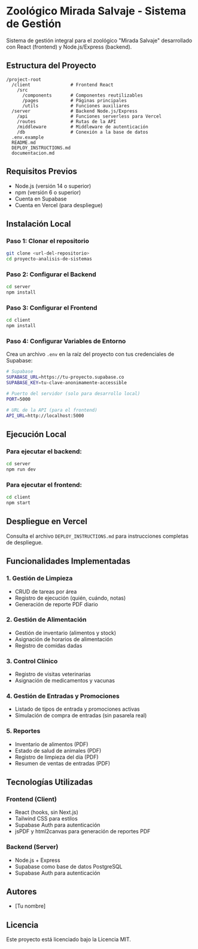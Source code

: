 # Zoológico Mirada Salvaje - Sistema de Gestión

Sistema de gestión integral para el zoológico "Mirada Salvaje" desarrollado con React (frontend) y Node.js/Express (backend).

## Estructura del Proyecto

```
/project-root
  /client               # Frontend React
    /src
      /components       # Componentes reutilizables
      /pages            # Páginas principales
      /utils            # Funciones auxiliares
  /server               # Backend Node.js/Express
    /api                # Funciones serverless para Vercel
    /routes             # Rutas de la API
    /middleware         # Middleware de autenticación
    /db                 # Conexión a la base de datos
  .env.example
  README.md
  DEPLOY_INSTRUCTIONS.md
  documentacion.md
```

## Requisitos Previos

- Node.js (versión 14 o superior)
- npm (versión 6 o superior)
- Cuenta en Supabase
- Cuenta en Vercel (para despliegue)

## Instalación Local

### Paso 1: Clonar el repositorio
```bash
git clone <url-del-repositorio>
cd proyecto-analisis-de-sistemas
```

### Paso 2: Configurar el Backend
```bash
cd server
npm install
```

### Paso 3: Configurar el Frontend
```bash
cd client
npm install
```

### Paso 4: Configurar Variables de Entorno
Crea un archivo `.env` en la raíz del proyecto con tus credenciales de Supabase:

```bash
# Supabase
SUPABASE_URL=https://tu-proyecto.supabase.co
SUPABASE_KEY=tu-clave-anonimamente-accessible

# Puerto del servidor (solo para desarrollo local)
PORT=5000

# URL de la API (para el frontend)
API_URL=http://localhost:5000
```

## Ejecución Local

### Para ejecutar el backend:
```bash
cd server
npm run dev
```

### Para ejecutar el frontend:
```bash
cd client
npm start
```

## Despliegue en Vercel

Consulta el archivo `DEPLOY_INSTRUCTIONS.md` para instrucciones completas de despliegue.

## Funcionalidades Implementadas

### 1. Gestión de Limpieza
- CRUD de tareas por área
- Registro de ejecución (quién, cuándo, notas)
- Generación de reporte PDF diario

### 2. Gestión de Alimentación
- Gestión de inventario (alimentos y stock)
- Asignación de horarios de alimentación
- Registro de comidas dadas

### 3. Control Clínico
- Registro de visitas veterinarias
- Asignación de medicamentos y vacunas

### 4. Gestión de Entradas y Promociones
- Listado de tipos de entrada y promociones activas
- Simulación de compra de entradas (sin pasarela real)

### 5. Reportes
- Inventario de alimentos (PDF)
- Estado de salud de animales (PDF)
- Registro de limpieza del día (PDF)
- Resumen de ventas de entradas (PDF)

## Tecnologías Utilizadas

### Frontend (Client)
- React (hooks, sin Next.js)
- Tailwind CSS para estilos
- Supabase Auth para autenticación
- jsPDF y html2canvas para generación de reportes PDF

### Backend (Server)
- Node.js + Express
- Supabase como base de datos PostgreSQL
- Supabase Auth para autenticación

## Autores

- [Tu nombre]

## Licencia

Este proyecto está licenciado bajo la Licencia MIT.